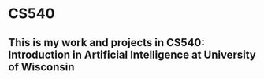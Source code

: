 # CS540

## This is my work and projects in CS540: Introduction in Artificial Intelligence at University of Wisconsin
